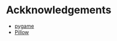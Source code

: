 # Ackknowledgements

- [pygame](https://github.com/pygame/pygame)
- [Pillow](https://github.com/python-pillow/Pillow)
